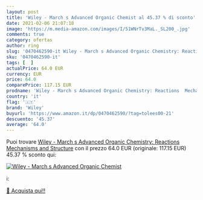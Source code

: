 ```yaml
---
layout: post
title: 'Wiley - March s Advanced Organic Chemist al 45.37 % di sconto'
date: 2021-02-06 21:07:18
image: 'https://m.media-amazon.com/images/I/51WNrTv3MaL._SL200_.jpg'
comments: true
category: ofertas
author: ring
slug: '0470462590-it Wiley - March s Advanced Organic Chemistry: Reactions...'
sku: '0470462590-it'
tags: [  ]
actualPrice: 64.0 EUR
currency: EUR
price: 64.0
comparePrice: 117.15 EUR
prodname: 'Wiley - March s Advanced Organic Chemistry: Reactions  Mechanisms  and Structure'
country: 'it'
flag: '🇮🇹'
brand: 'Wiley'
buyurl: 'https://www.amazon.it/dp/0470462590/?tag=tolees00-21'
descuento: '45.37'
average: '64.0'
---
```


Puoi trovare [Wiley - March s Advanced Organic Chemistry: Reactions  Mechanisms  and Structure](https://www.amazon.it/dp/0470462590/?tag=tolees00-21) con il prezzo 64.0 EUR (originale: 117.15 EUR) 45.37 % sconto qui:

[![Wiley - March s Advanced Organic Chemist](https://m.media-amazon.com/images/I/51WNrTv3MaL._SL200_.jpg)](https://www.amazon.it/dp/0470462590/?tag=tolees00-21)

ℹ️:


[🛒 Acquista qui!!](https://www.amazon.it/dp/0470462590/?tag=tolees00-21)
